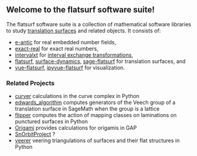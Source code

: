 ## Welcome to the flatsurf software suite!

The flatsurf software suite is a collection of mathematical software libraries to study [translation surfaces](https://en.wikipedia.org/wiki/Translation_surface) and related objects. It consists of:

* [e-antic](https://flatsurf.github.io/e-antic/libeantic/) for real embedded number fields,
* [exact-real](https://github.com/flatsurf/exact-real/) for exact real numbers,
* [intervalxt](https://github.com/flatsurf/intervalxt/) for [interval exchange transformations](https://en.wikipedia.org/wiki/Interval_exchange_transformation),
* [flatsurf](https://github.com/flatsurf/flatsurf/), [surface-dynamics](https://flatsurf.github.io/surface-dynamics/), [sage-flatsurf](https://flatsurf.github.io/sage-flatsurf) for translation surfaces, and
* [vue-flatsurf](https://github.com/flatsurf/vue-flatsurf), [ipyvue-flatsurf](https://github.com/flatsurf/ipyvue-flatsurf) for visualization.

### Related Projects

* [curver](https://github.com/MarkCBell/curver) calculations in the curve complex in Python
* [edwards_algorithm](https://github.com/slade96/edwards_algorithm) computes generators of the Veech group of a translation surface in SageMath when the group is a lattice
* [flipper](https://flipper.readthedocs.io/en/latest/) computes the action of mapping classes on laminations on punctured surfaces in Python
* [Origami](https://github.com/AG-Weitze-Schmithusen/Origami) provides calculations for origamis in GAP
* [SnOrbitProject](https://gitlab.eecs.umich.edu/translationsurfaces/snorbitproject) ?
* [veerer](https://gitlab.com/videlec/veerer/) veering triangulations of surfaces and their flat structures in Python
